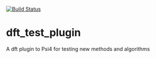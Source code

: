 [![Build Status](https://travis-ci.com/SinaMostafanejad/dft_test_plugin.svg?token=aVpZaqKz4Vv5czxgJ8WE&branch=master)](https://travis-ci.com/SinaMostafanejad/dft_test_plugin)

# dft_test_plugin
A dft plugin to Psi4 for testing new methods and algorithms
